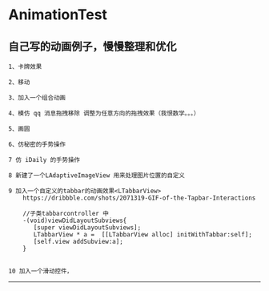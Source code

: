 # AnimationTest
  自己写的动画例子，慢慢整理和优化 
  -----------------------
	
	1、卡牌效果
	
	2、移动
  
	3、加入一个组合动画
	
	4、模仿 qq 消息拖拽移除 调整为任意方向的拖拽效果（我恨数学。。。）
	
	5、画圆
	
	6、仿秘密的手势操作
	
	7 仿 iDaily 的手势操作
	
	8 新建了一个LAdaptiveImageView 用来处理图片位置的自定义
	
	9 加入一个自定义的tabbar的动画效果<LTabbarView>
		https://dribbble.com/shots/2071319-GIF-of-the-Tapbar-Interactions
		
		//子类tabbarcontroller 中
		-(void)viewDidLayoutSubviews{
		   [super viewDidLayoutSubviews];
		   LTabbarView * a =  [[LTabbarView alloc] initWithTabbar:self];
		   [self.view addSubview:a];
		}
		

	10 加入一个滑动控件， 
---------
